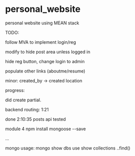 # personal_website
personal website using MEAN stack


TODO:

follow MVA to implement login/reg

modify to hide post area unless logged in

hide reg button, change login to admin

populate other links (aboutme/resume)


minor:
created_by -> created location







progress:

did create partial.

backend routing: 1:21


done 2:10:35 posts api tested






module 4 
npm install mongoose --save




...

mongo usage:
mongo
show dbs
use <db>
show collections
<db>.<collection>.find()